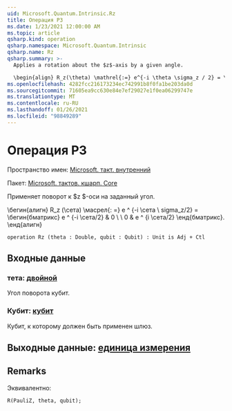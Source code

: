 ```yaml
---
uid: Microsoft.Quantum.Intrinsic.Rz
title: Операция РЗ
ms.date: 1/23/2021 12:00:00 AM
ms.topic: article
qsharp.kind: operation
qsharp.namespace: Microsoft.Quantum.Intrinsic
qsharp.name: Rz
qsharp.summary: >-
  Applies a rotation about the $z$-axis by a given angle.

  \begin{align} R_z(\theta) \mathrel{:=} e^{-i \theta \sigma_z / 2} = \begin{bmatrix} e^{-i \theta / 2} & 0 \\\\ 0 & e^{i \theta / 2} \end{bmatrix}. \end{align}
ms.openlocfilehash: 4282fcc216173234ec742991b8f0fa1be203da0d
ms.sourcegitcommit: 71605ea9cc630e84e7ef29027e1f0ea06299747e
ms.translationtype: MT
ms.contentlocale: ru-RU
ms.lasthandoff: 01/26/2021
ms.locfileid: "98849289"
---
```

# <a name="rz-operation"></a>Операция РЗ

Пространство имен: [Microsoft. такт. внутренний](xref:Microsoft.Quantum.Intrinsic)

Пакет: [Microsoft. тактов. кшарп. Core](https://nuget.org/packages/Microsoft.Quantum.QSharp.Core)


Применяет поворот к $z $-оси на заданный угол.

\бегин{алигн} R_z (\сета) \масрел{: =} e ^ {-i \сета \ sigma_z/2} = \бегин{бматрикс} e ^ {-i \сета/2} & 0 \\ \\ 0 & е ^ {i \сета/2} \енд{бматрикс}.
\енд{алигн}

```qsharp
operation Rz (theta : Double, qubit : Qubit) : Unit is Adj + Ctl
```


## <a name="input"></a>Входные данные

### <a name="theta--double"></a>тета: [двойной](xref:microsoft.quantum.lang-ref.double)

Угол поворота кубит.


### <a name="qubit--qubit"></a>Кубит: [кубит](xref:microsoft.quantum.lang-ref.qubit)

Кубит, к которому должен быть применен шлюз.



## <a name="output--unit"></a>Выходные данные: [единица измерения](xref:microsoft.quantum.lang-ref.unit)



## <a name="remarks"></a>Remarks

Эквивалентно:

```qsharp
R(PauliZ, theta, qubit);
```